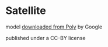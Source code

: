 # Satellite

model [downloaded from Poly](https://poly.google.com/view/fmYHY1leH_P) by Google

published under a CC-BY license
